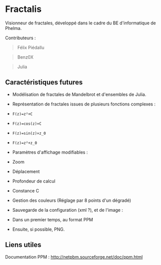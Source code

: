 Fractalis
=========

Visionneur de fractales, développé dans le cadre du BE d'informatique de Phelma.

Contributeurs :

> Félix Piédallu

> Benz0X

> Julia

Caractéristiques futures
----------------
* Modélisation de fractales de Mandelbrot et d'ensembles de Julia.

* Représentation de fractales issues de plusieurs fonctions complexes :
 * ``F(z)=z²+C``
 * ``F(z)=cos(z)×C``
 * ``F(z)=sin(z)×z_0``
 * ``F(z)=z²+z_0``

* Paramètres d'affichage modifiables :
 * Zoom
 * Déplacement
 * Profondeur de calcul
 * Constance C

* Gestion des couleurs (Réglage par 8 points d'un dégradé)

* Sauvegarde de la configuration (xml ?), et de l'image :
 * Dans un premier temps, au format PPM
 * Ensuite, si possible, PNG.

Liens utiles
-----

Documentation PPM : http://netpbm.sourceforge.net/doc/ppm.html
